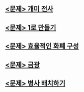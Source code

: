 ## [<문제> 개미 전사](https://github.com/20170375/Coding-Test-with-Python/blob/main/bank/%EA%B0%9C%EB%AF%B8%20%EC%A0%84%EC%82%AC.md)

## [<문제> 1로 만들기](https://github.com/20170375/Coding-Test-with-Python/blob/main/bank/1%EB%A1%9C%20%EB%A7%8C%EB%93%A4%EA%B8%B0.md)

## [<문제> 효율적인 화폐 구성]()

## [<문제> 금광]()

## [<문제> 병사 배치하기]()
